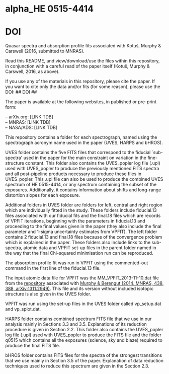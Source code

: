 # alpha_HE 0515-4414
# DOI

Quasar spectra and absorption profile fits associated with Kotuš, Murphy &amp; Carswell (2016, submitted to MNRAS).

Read this README, and view/download/use the files within this repository, in conjunction with a careful read of the paper itself (Kotuš, Murphy &amp; Carswell, 2016, as above).

If you use any of the materials in this repository, please cite the paper. If you want to cite only the data and/or fits (for some reason), please use the DOI: ## DOI ##

The paper is available at the following websites, in published or pre-print form:

&ndash; arXiv.org: [LINK TDB]<br>
&ndash; MNRAS: [LINK TDB]<br>
&ndash; NASA/ADS: [LINK TDB]<br>

This repository contains a folder for each spectrograph, named using the spectrograph acronym name used in the paper (UVES, HARPS and bHROS). 

UVES folder contains the five FITS files that correspond to the fiducial `sub-spectra' used in the paper for the main constraint on variation in the fine-structure constant. This folder also contains the UVES_popler log file (.upl) used with UVES_popler to produce the previously mentioned FITS spectra and all post-pipeline products necessary to produce these files in UVES_popler. This .upl file can also be used to produce the combined UVES spectrum of HE 0515-4414, or any spectrum containing the subset of the exposures. Additionally, it contains information about shifts and long-range distortion slopes for each exposure.

Additional folders in UVES folder are folders for left, central and right region which are individually fitted in the study. These folders include fiducial.13 files associated with our fiducial fits and the final.18 files which are records of VPFIT iterations, beginning with the parameters in fiducial.13 and proceeding to the final values given in the paper (they also include the final parameter and 1-sigma uncertainty estimates from VPFIT). The left folder contains 2 fiducial.13 and final.18 files because of the convergence problem which is explained in the paper. These folders also include links to the sub-spectra, atomic data and VPFIT set-up files in the parent folder named in the way that the final Chi-squared minimisation run can be reproduced.  

The absorption profile fit was run in VPFIT using the commented-out command in the first line of the fiducial.13 file.

The input atomic data file for VPFIT was the MM_VPFIT_2013-11-10.dat file from the <a href="https://github.com/MTMurphy77/MMatomdat">repository</a> associated with <a href="http://adsabs.harvard.edu/abs/2014MNRAS.438..388M">Murphy & Berengut (2014, MNRAS, 438, 388, arXiv:1311.2949)</a>. This file and its version without included isotopic structure is also given in the UVES folder.

VPFIT was run using the set-up files in the UVES folder called vp_setup.dat and vp_splot.dat.

HARPS folder contains combined spectrum FITS file that we use in our analysis mainly in Sections 3.3 and 3.5. Explanations of its reduction procedure is given in Section 2.2. This folder also contains the UVES_popler log file (.upl) used with UVES_popler to produce the FITS file and the folder q0515 which contains all the exposures (science, sky and blaze) required to produce the final FITS file.

bHROS folder contains FITS files for the spectra of the strongest transitions that we use mainly in Section 3.5 of the paper. Explanation of data reduction techniques used to reduce this spectrum are given in the Section 2.3. 
